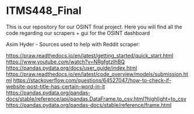 # ITMS448_Final

This is our repository for our OSINT final project. Here you will find all the code regarding our scrapers + gui for the OSINT dashboard

Asim Hyder - Sources used to help with Reddit scraper:

https://praw.readthedocs.io/en/latest/getting_started/quick_start.html
https://www.youtube.com/watch?v=NRgfgtzIhBQ
https://pandas.pydata.org/docs/user_guide/index.html
https://praw.readthedocs.io/en/latest/code_overview/models/submission.html
https://stackoverflow.com/questions/64527047/how-to-check-if-website-post-title-has-certain-word-in-it
https://pandas.pydata.org/pandas-docs/stable/reference/api/pandas.DataFrame.to_csv.html?highlight=to_csv
https://pandas.pydata.org/pandas-docs/stable/reference/frame.html
